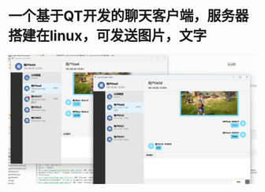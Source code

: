 # 一个基于QT开发的聊天客户端，服务器搭建在linux，可发送图片，文字

![image](https://github.com/HYIND/ChataApp/blob/master/image.png?raw=true)
